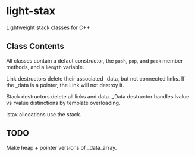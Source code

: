 # light-stax
Lightweight stack classes for C++

## Class Contents
All classes contain a defaut constructor, the ```push```, ```pop```, and ```peek``` member methods, and a ```length``` variable.

Link destructors delete their associated _data, but not connected links. If the _data is a pointer, the Link will not destroy it.

Stack destructors delete all links and data. _Data destructor handles lvalue vs rvalue distinctions by template overloading.

lstax allocations use the stack.

## TODO
Make heap + pointer versions of _data_array.